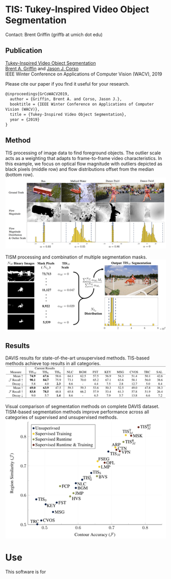 # TIS: Tukey-Inspired Video Object Segmentation

Contact: Brent Griffin (griffb at umich dot edu)

## Publication
[Tukey-Inspired Video Object Segmentation](https://www.google.com "ArXiV Paper")<br />
[Brent A. Griffin](https://www.griffb.com) and [Jason J. Corso](http://web.eecs.umich.edu/~jjcorso/)<br />
IEEE Winter Conference on Applications of Computer Vision (WACV), 2019

Please cite our paper if you find it useful for your research.
```
@inproceedings{GrCoWACV2019,
  author = {Griffin, Brent A. and Corso, Jason J.},
  booktitle = {IEEE Winter Conference on Applications of Computer Vision (WACV)},
  title = {Tukey-Inspired Video Object Segmentation},
  year = {2019}
}
```

## Method

TIS processing of image data to find foreground objects. The outlier scale acts as a weighting that adapts to frame-to-frame video characteristics. In this example, we focus on optical flow magnitude with outliers depicted as black pixels (middle row) and flow distributions offset from the median (bottom row).
![alt text](https://github.com/griffbr/TIS/blob/master/figures/TIS_data.png "TIS processing of image data to find foreground objects")
<br />

TISM processing and combination of multiple segmentation masks.
![alt text](https://github.com/griffbr/TIS/blob/master/figures/TISM.png "TISM processing of multiple segmentation masks")


## Results

DAVIS results for state-of-the-art unsupervised methods. TIS-based methods achieve top results in all categories.
![alt text](https://github.com/griffbr/TIS/blob/master/figures/DAVIS16_Unsupervised.png "DAVIS results for state-of-the-art unsupervised methods")
<br />

Visual comparison of segmentation methods on complete DAVIS dataset. TISM-based segmentation methods improve performance across all categories of supervised and unsupervised methods.
![alt text](https://github.com/griffbr/TIS/blob/master/figures/DAVIS16_plot.png "Visual comparison of segmentation methods on DAVIS dataset")

# Use
This software is for 